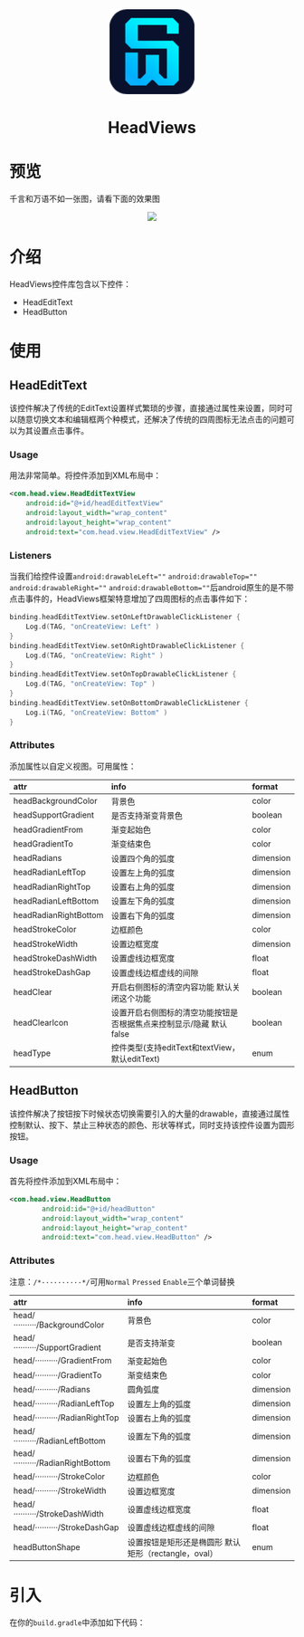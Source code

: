 <div align=center>    
    <img src="https://github.com/headwww/HeadViews/blob/main/app/src/main/res/drawable/app_logo.png" width="150">    
    <center><h1>HeadViews</h1></center> 
</div>

# 预览
千言和万语不如一张图，请看下面的效果图
<div align=center>  
<img src="https://github.com/headwww/HeadViews/blob/main/screenshot/20220609_162323.gif?raw=true">    
</div>

# 介绍
HeadViews控件库包含以下控件： 
- HeadEditText
- HeadButton

# 使用

## HeadEditText

该控件解决了传统的EditText设置样式繁琐的步骤，直接通过属性来设置，同时可以随意切换文本和编辑框两个种模式，还解决了传统的四周图标无法点击的问题可以为其设置点击事件。

### Usage

用法非常简单。将控件添加到XML布局中：
```xml
<com.head.view.HeadEditTextView
    android:id="@+id/headEditTextView"
    android:layout_width="wrap_content"
    android:layout_height="wrap_content"
    android:text="com.head.view.HeadEditTextView" />
```

### Listeners

当我们给控件设置`android:drawableLeft=""` `android:drawableTop=""` `android:drawableRight=""` `android:drawableBottom=""`后android原生的是不带点击事件的，HeadViews框架特意增加了四周图标的点击事件如下：
```kotlin
binding.headEditTextView.setOnLeftDrawableClickListener {
    Log.d(TAG, "onCreateView: Left" )
}
binding.headEditTextView.setOnRightDrawableClickListener {
    Log.d(TAG, "onCreateView: Right" )
}
binding.headEditTextView.setOnTopDrawableClickListener {
    Log.d(TAG, "onCreateView: Top" )
}
binding.headEditTextView.setOnBottomDrawableClickListener {
    Log.i(TAG, "onCreateView: Bottom" )
}
```

### Attributes

添加属性以自定义视图。可用属性：

| attr                  | info                                                         | format    |
| :-------------------- | :----------------------------------------------------------- | :-------- |
| headBackgroundColor   | 背景色                                                       | color     |
| headSupportGradient   | 是否支持渐变背景色                                           | boolean   |
| headGradientFrom      | 渐变起始色                                                   | color     |
| headGradientTo        | 渐变结束色                                                   | color     |
| headRadians           | 设置四个角的弧度                                             | dimension |
| headRadianLeftTop     | 设置左上角的弧度                                             | dimension |
| headRadianRightTop    | 设置右上角的弧度                                             | dimension |
| headRadianLeftBottom  | 设置左下角的弧度                                             | dimension |
| headRadianRightBottom | 设置右下角的弧度                                             | dimension |
| headStrokeColor       | 边框颜色                                                     | color     |
| headStrokeWidth       | 设置边框宽度                                                 | dimension |
| headStrokeDashWidth   | 设置虚线边框宽度                                             | float     |
| headStrokeDashGap     | 设置虚线边框虚线的间隙                                       | float     |
| headClear             | 开启右侧图标的清空内容功能 默认关闭这个功能                  | boolean   |
| headClearIcon         | 设置开启右侧图标的清空功能按钮是否根据焦点来控制显示/隐藏 默认false | boolean   |
| headType              | 控件类型(支持editText和textView，默认editText)               | enum      |

## HeadButton

该控件解决了按钮按下时候状态切换需要引入的大量的drawable，直接通过属性控制默认、按下、禁止三种状态的颜色、形状等样式，同时支持该控件设置为圆形按钮。

### Usage

首先将控件添加到XML布局中：
```xml
<com.head.view.HeadButton
        android:id="@+id/headButton"
        android:layout_width="wrap_content"
        android:layout_height="wrap_content"
        android:text="com.head.view.HeadButton" />
```

### Attributes
注意：`/*··········*/`可用`Normal` `Pressed` `Enable`三个单词替换

| attr                                | info                                                 | format    |
| :---------------------------------- | :--------------------------------------------------- | :-------- |
| head/*··········*/BackgroundColor   | 背景色                                               | color     |
| head/*··········*/SupportGradient   | 是否支持渐变                                         | boolean   |
| head/*··········*/GradientFrom      | 渐变起始色                                           | color     |
| head/*··········*/GradientTo        | 渐变结束色                                           | color     |
| head/*··········*/Radians           | 圆角弧度                                             | dimension |
| head/*··········*/RadianLeftTop     | 设置左上角的弧度                                     | dimension |
| head/*··········*/RadianRightTop    | 设置右上角的弧度                                     | dimension |
| head/*··········*/RadianLeftBottom  | 设置左下角的弧度                                     | dimension |
| head/*··········*/RadianRightBottom | 设置右下角的弧度                                     | dimension |
| head/*··········*/StrokeColor       | 边框颜色                                             | color     |
| head/*··········*/StrokeWidth       | 设置边框宽度                                         | dimension |
| head/*··········*/StrokeDashWidth   | 设置虚线边框宽度                                     | float     |
| head/*··········*/StrokeDashGap     | 设置虚线边框虚线的间隙                               | float     |
| headButtonShape                     | 设置按钮是矩形还是椭圆形 默认矩形（rectangle，oval） | enum      |

# 引入

在你的`build.gradle`中添加如下代码：



